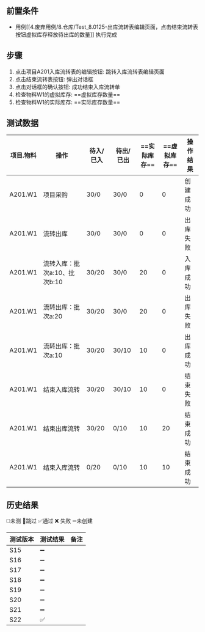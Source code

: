
## 前置条件

- 用例[[4.废弃用例/8.仓库/Test_8.0125-出库流转表编辑页面，点击结束流转表按钮虚拟库存释放待出库的数量]] 执行完成

## 步骤

1. 点击项目A201入库流转表的编辑按钮: 跳转入库流转表编辑页面
2. 点击结束流转表按钮: 弹出对话框
3. 点击对话框的确认按钮: 成功结束入库流转单
4. 检查物料W1的虚拟库存: ==虚拟库存数量== 
5. 检查物料W1的实际库存: ==实际库存数量== 

## 测试数据

| 项目.物料 | 操作 | 待入/已入 | 待出/已出 | ==实际库存== | ==虚拟库存== | 操作结果 |
| ---- | ---- | ---- | ---- | ---- | ---- | ---- |
| A201.W1 | 项目采购 | 30/0 | 30/0 | 0 | 0 | 创建成功 |
| A201.W1 | 流转出库 | 30/0 | 30/0 | 0 | 0 | 出库失败 |
| A201.W1 | 流转入库：批次a:10、批次b:10 | 30/20 | 30/0 | 20 | 0 | 入库成功 |
| A201.W1 | 流转出库：批次a:20 | 30/20 | 30/0 | 20 | 0 | 出库失败 |
| A201.W1 | 流转出库：批次a:10 | 30/20 | 30/10 | 10 | 0 | 出库成功 |
| A201.W1 | 结束入库流转 | 30/20 | 30/10 | 10 | 0 | 结束失败 |
| A201.W1 | 结束出库流转 | 30/20 | 0/10 | 10 | 20 | 结束成功 |
| A201.W1 | 结束入库流转 | 0/20 | 0/10 | 10 | 10 | 结束成功 |

## 历史结果
 ◻️未测    🚫跳过     ✅通过    ❌ 失败    ➖未创建
  
| 测试版本 | 测试结果 | 备注 |
| ---- | ---- | ---- |
| S15 | ➖ |  |
| S16 | ➖ |  |
| S17 | ➖ |  |
| S18 | ➖ |  |
| S19 | ➖ |  |
| S20 | ➖ |  |
| S21 | ➖ |  |
| S22 | ✅ |  |
